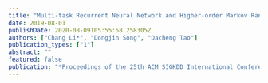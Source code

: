 ```yaml
---
title: "Multi-task Recurrent Neural Network and Higher-order Markov Random Fields for Stock Price Prediction"
date: 2019-08-01
publishDate: 2020-08-09T05:55:58.258305Z
authors: ["Chang Li*", "Dongjin Song", "Dacheng Tao"]
publication_types: ["1"]
abstract: ""
featured: false
publication: "*Proceedings of the 25th ACM SIGKDD International Conference on Knowledge Discovery  and  Data  Mining  (KDD)*"
---
```


